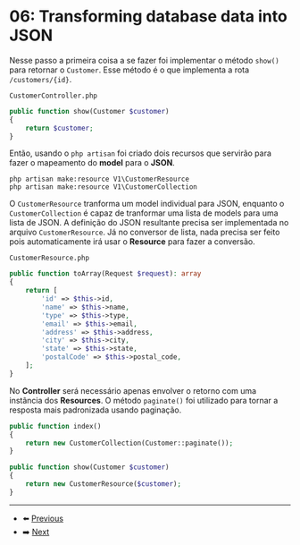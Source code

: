 # 06: Transforming database data into JSON

Nesse passo a primeira coisa a se fazer foi implementar o método `show()` para retornar o `Customer`. Esse método é o que implementa a rota `/customers/{id}`.

`CustomerController.php`
```php
public function show(Customer $customer)
{
    return $customer;
}
```

Então, usando o `php artisan` foi criado dois recursos que servirão para fazer o mapeamento do **model** para o **JSON**. 

```
php artisan make:resource V1\CustomerResource
php artisan make:resource V1\CustomerCollection
```

O `CustomerResource` tranforma um model individual para JSON, enquanto o `CustomerCollection` é capaz de tranformar uma lista de models para uma lista de JSON. A definição do JSON resultante precisa ser implementada no arquivo `CustomerResource`. Já no conversor de lista, nada precisa ser feito pois automaticamente irá usar o **Resource** para fazer a conversão.

`CustomerResource.php`
```php
public function toArray(Request $request): array
{
    return [
        'id' => $this->id,
        'name' => $this->name,
        'type' => $this->type,
        'email' => $this->email,
        'address' => $this->address,
        'city' => $this->city,
        'state' => $this->state,
        'postalCode' => $this->postal_code,
    ];
}
```

No **Controller** será necessário apenas envolver o retorno com uma instância dos **Resources**. O método `paginate()` foi utilizado para tornar a resposta mais padronizada usando paginação.

```php
public function index()
{
    return new CustomerCollection(Customer::paginate());
}

public function show(Customer $customer)
{
    return new CustomerResource($customer);
}
```

---

- :arrow_left: [Previous](05-versioning-and-defining-routes.md)
- :arrow_right: [Next](07-filtering-data.md)
